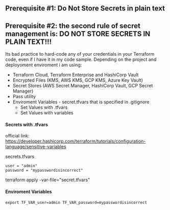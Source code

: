 ## Prerequisite #1: Do Not Store Secrets in plain text

## Prerequisite #2: the second rule of secret management is: DO NOT STORE SECRETS IN PLAIN TEXT!!!

Its bad practice to hard-code any of your credentials in your Terraform code, even if I have it in my code sample. Depending on the project and deployoment enviroment i am using:
- Terraform Cloud, Terraform Enterprise and HashiCorp Vault
- Encrypted Files (KMS, AWS KMS, GCP KMS, Azure Key Vault)
- Secret Stores (AWS Secret Manager, HashiCorp Vault, GCP Secret Manager)
- Pass utility
- Enviroment Variables - secret.tfvars that is specified in .gitignore 
	- Set Values with .tfvars
	- Set Values with variables

#### Secrets with .tfvars
official link: https://developer.hashicorp.com/terraform/tutorials/configuration-language/sensitive-variables

secrets.tfvars
```
user = "admin"
password = "mypasswordisincorrect"
```

terraform apply -var-file="secret.tfvars"


#### Enviroment Variables
```
export TF_VAR_user=admin TF_VAR_password=mypasswordisincorrect
```